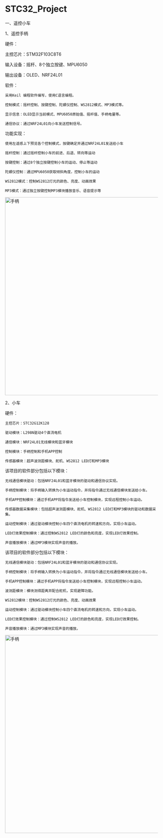 # STC32_Project
一、遥控小车

1、遥控手柄

硬件：

主控芯片：STM32F103C8T6

输入设备：摇杆、8个独立按键、MPU6050

输出设备：OLED、NRF24L01


软件：


    采用Keil 编程软件编写，使用C语言编程。

    控制模式：摇杆控制、按键控制、陀螺仪控制、WS2812模式、MP3模式等。

    显示信息：OLED显示当前模式、MPU6050原始值、摇杆值、手柄电量等。

    通信协议：通过NRF24L01向小车发送控制信号。

功能实现：

    使用左遥感上下预览各个控制模式，按键确定并通过NRF24L01发送给小车

    摇杆控制：通过摇杆控制小车的前进、后退、转向等运动

    按键控制：通过8个独立按键控制小车的运动、停止等运动

    陀螺仪控制：通过MPU6050获取倾斜角度，控制小车的运动
    
    WS2812模式：控制WS2812灯光的颜色、亮度、动画效果
    
    MP3模式：通过独立按键控制MP3模块播放音乐、语音提示等


<img src="https://github.com/MOMINGXX/Picture/blob/main/IMG_20230310_213929.jpg" width="800" height="650" alt="手柄"/><br/>

2、小车


硬件：


    主控芯片：STC32G12K128
    
    驱动模块：L298N驱动4个直流电机
    
    通信模块：NRF24L01无线模块和蓝牙模块
    
    控制模块：手柄控制和手机APP控制
    
    传感器模块：超声波测距模块、舵机、WS2812 LED灯和MP3模块


该项目的软件部分包括以下模块：


    无线通信模块驱动：包括NRF24L01和蓝牙模块的驱动和通信协议实现。
    
    手柄控制模块：将手柄输入转换为小车运动指令，并将指令通过无线通信模块发送给小车。
    
    手机APP控制模块：通过手机APP将指令发送给小车控制模块，实现远程控制小车运动。
    
    传感器数据采集模块：包括超声波测距模块、舵机、WS2812 LED灯和MP3模块的驱动和数据采集。
    
    运动控制模块：通过驱动模块控制小车四个直流电机的转速和方向，实现小车运动。
    
    LED灯效果控制模块：通过控制WS2812 LED灯的颜色和亮度，实现LED灯效果控制。
    
    声音播放模块：通过MP3模块实现声音的播放。
    

该项目的软件部分包括以下模块：


    无线通信模块驱动：包括NRF24L01和蓝牙模块的驱动和通信协议实现。

    手柄控制模块：将手柄输入转换为小车运动指令，并将指令通过无线通信模块发送给小车。

    手机APP控制模块：通过手机APP将指令发送给小车控制模块，实现远程控制小车运动。

    波测距模块：模块测得距离并配合舵机，实现避障功能。

    WS2812模块：控制WS2812灯光的颜色、亮度、动画效果

    运动控制模块：通过驱动模块控制小车四个直流电机的转速和方向，实现小车运动。

    LED灯效果控制模块：通过控制WS2812 LED灯的颜色和亮度，实现LED灯效果控制。

    声音播放模块：通过MP3模块实现声音的播放。

<img src="https://github.com/MOMINGXX/Picture/blob/main/IMG_20230310_213952.jpg" width="800" height="650" alt="手柄"/><br/>
